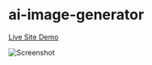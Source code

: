 # ai-image-generator

[Live Site Demo](https://jsm-dall-e.com/)

![Screenshot](https://user-images.githubusercontent.com/81569807/244883286-fd1c8501-0f99-479a-842b-8ae50cecfb9b.png)
